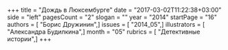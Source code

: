 +++
title = "Дождь в Люксембурге"
date = "2017-03-02T11:22:38+03:00"
side = "left"
pagesCount = "2"
slogan = ""
year = "2014"
startPage = "16"
authors = [ "Борис Дружинин",]
issues = [ "2014_05",]
illustrators = [ "Александра Будилкина",]
month = "05"
rubrics = [ "Детективные истории",]
+++
